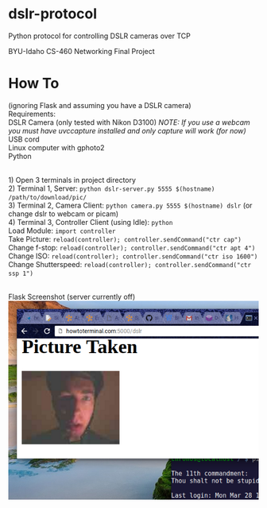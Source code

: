 dslr-protocol
=============
Python protocol for controlling DSLR cameras over TCP

BYU-Idaho CS-460 Networking Final Project </br>

How To
======
(ignoring Flask and assuming you have a DSLR camera)
<br>Requirements:
<br>DSLR Camera (only tested with Nikon D3100) *NOTE: If you use a webcam you must have uvccapture installed and only capture will work (for now)*
<br>USB cord
<br>Linux computer with gphoto2
<br>Python

<br>1) Open 3 terminals in project directory
<br>2) Terminal 1, Server: `python dslr-server.py 5555 $(hostname) /path/to/download/pic/`
<br>3) Terminal 2, Camera Client: `python camera.py 5555 $(hostname) dslr` (or change dslr to webcam or picam)
<br>4) Terminal 3, Controller Client (using Idle): `python`
<br>Load Module: `import controller`
<br>Take Picture: `reload(controller); controller.sendCommand("ctr cap")`
<br>Change f-stop: `reload(controller); controller.sendCommand("ctr apt 4")`
<br>Change ISO: `reload(controller); controller.sendCommand("ctr iso 1600")`
<br>Change Shutterspeed: `reload(controller); controller.sendCommand("ctr ssp 1")`

<br>Flask Screenshot (server currently off)
![Action Screenshot](/screenshot/screenshot.png?raw=true "Action Screenshot")
